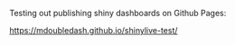 Testing out publishing shiny dashboards on Github Pages:

https://mdoubledash.github.io/shinylive-test/
